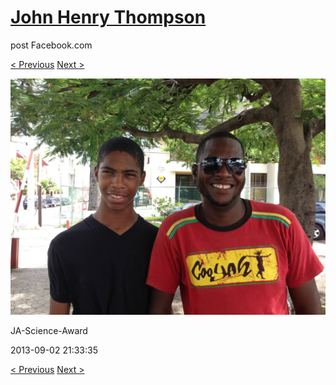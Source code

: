 # [John Henry Thompson](../README.md)
post Facebook.com

[< Previous](2013-09-02-35.md) [Next >](2013-09-02-37.md)

[![](../media/2013-09-02/JA-Science-Award-25.jpg)](../README.md)

JA-Science-Award

2013-09-02 21:33:35

[< Previous](2013-09-02-35.md) [Next >](2013-09-02-37.md)